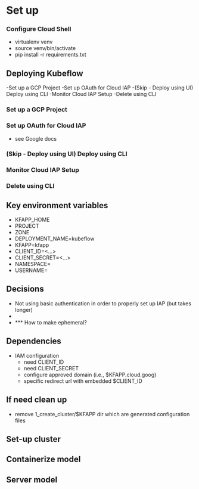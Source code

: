 # Set up

### Configure Cloud Shell
- virtualenv venv
- source venv/bin/activate
- pip install -r requirements.txt

## Deploying Kubeflow

-Set up a GCP Project
-Set up OAuth for Cloud IAP
-(Skip - Deploy using UI) Deploy using CLI
-Monitor Cloud IAP Setup
-Delete using CLI

### Set up a GCP Project

### Set up OAuth for Cloud IAP
- see Google docs

### (Skip - Deploy using UI) Deploy using CLI

### Monitor Cloud IAP Setup

### Delete using CLI

## Key environment variables
- KFAPP_HOME
- PROJECT
- ZONE
- DEPLOYMENT_NAME=kubeflow
- KFAPP=kfapp
- CLIENT_ID=<...>
- CLIENT_SECRET=<...>
- NAMESPACE=
- USERNAME=

## Decisions
- Not using basic authentication in order to properly set up IAP (but takes longer)
- 
- *** How to make ephemeral?

## Dependencies
- IAM configuration
  - need CLIENT_ID
  - need CLIENT_SECRET
  - configure approved domain (i.e., $KFAPP.cloud.goog)
  - specific redirect url with embedded $CLIENT_ID

## If need clean up
- remove 1_create_cluster/$KFAPP dir which are generated configuration files

## Set-up cluster

## Containerize model

## Server model

